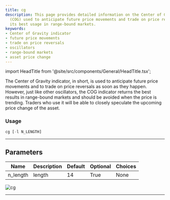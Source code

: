 ```yaml
---
title: cg
description: This page provides detailed information on the Center of Gravity indicator
  (COG) used to anticipate future price movements and trade on price reversals, and
  its best usage in range-bound markets.
keywords:
- Center of Gravity indicator
- future price movements
- trade on price reversals
- oscillators
- range-bound markets
- asset price change
---
```


import HeadTitle from '@site/src/components/General/HeadTitle.tsx';

<HeadTitle title="cg - Ta - Etf - Reference | OpenBB Terminal Docs" />

The Center of Gravity indicator, in short, is used to anticipate future price movements and to trade on price reversals as soon as they happen. However, just like other oscillators, the COG indicator returns the best results in range-bound markets and should be avoided when the price is trending. Traders who use it will be able to closely speculate the upcoming price change of the asset.

### Usage

```python
cg [-l N_LENGTH]
```

---

## Parameters

| Name | Description | Default | Optional | Choices |
| ---- | ----------- | ------- | -------- | ------- |
| n_length | length | 14 | True | None |

![cg](https://user-images.githubusercontent.com/46355364/154310202-cd0d703e-21ba-41a2-b58a-5b8547efa887.png)

---
